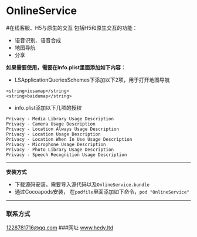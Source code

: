 # OnlineService
#在线客服、H5与原生的交互
包括H5和原生交互的功能：

- 语音识别、语音合成
- 地图导航
- 分享


**如果需要使用，需要在Info.plist里面添加如下内容：**

- LSApplicationQueriesSchemes下添加以下2项，用于打开地图导航

~~~
<string>iosamap</string>
<string>baidumap</string>
~~~
- info.plist添加以下几项的授权

~~~
Privacy - Media Library Usage Description
Privacy - Camera Usage Description
Privacy - Location Always Usage Description
Privacy - Location Usage Description
Privacy - Location When In Use Usage Description
Privacy - Microphone Usage Description
Privacy - Photo Library Usage Description
Privacy - Speech Recognition Usage Description
~~~

---
**安装方式**

- 下载源码安装，需要导入源代码以及`OnlineService.bundle`
- 通过Cocoapods安装， 在`podfile`里面添加如下命令，`pod "OnlineService"`

---

### 联系方式
1228781716@qq.com
###网址
www.hedy.ltd


